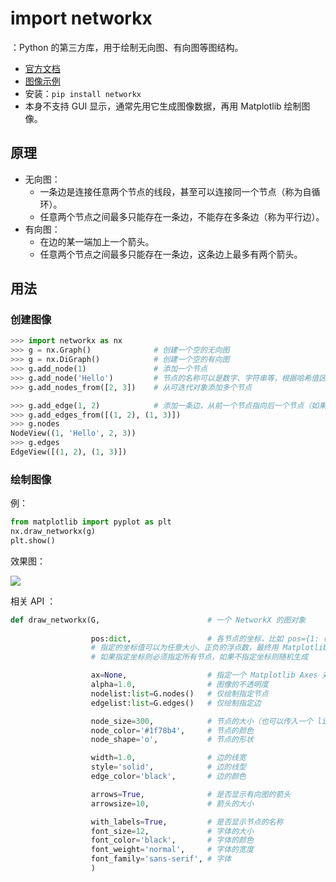 # import networkx

：Python 的第三方库，用于绘制无向图、有向图等图结构。
- [官方文档](https://networkx.org/documentation/stable/)
- [图像示例](https://networkx.org/documentation/stable/auto_examples/index.html)
- 安装：`pip install networkx`
- 本身不支持 GUI 显示，通常先用它生成图像数据，再用 Matplotlib 绘制图像。

## 原理

- 无向图：
  - 一条边是连接任意两个节点的线段，甚至可以连接同一个节点（称为自循环）。
  - 任意两个节点之间最多只能存在一条边，不能存在多条边（称为平行边）。
- 有向图：
  - 在边的某一端加上一个箭头。
  - 任意两个节点之间最多只能存在一条边，这条边上最多有两个箭头。

## 用法

### 创建图像

```py
>>> import networkx as nx
>>> g = nx.Graph()              # 创建一个空的无向图
>>> g = nx.DiGraph()            # 创建一个空的有向图
>>> g.add_node(1)               # 添加一个节点
>>> g.add_node('Hello')         # 节点的名称可以是数字、字符串等，根据哈希值区分
>>> g.add_nodes_from([2, 3])    # 从可迭代对象添加多个节点
```

```py
>>> g.add_edge(1, 2)            # 添加一条边，从前一个节点指向后一个节点（如果节点不存在，则会自动创建）
>>> g.add_edges_from([(1, 2), (1, 3)])
>>> g.nodes
NodeView((1, 'Hello', 2, 3))
>>> g.edges
EdgeView([(1, 2), (1, 3)])
```

### 绘制图像

例：
```py
from matplotlib import pyplot as plt
nx.draw_networkx(g)
plt.show()
```

效果图：

![](./networkx_1.png)


相关 API ：
```py
def draw_networkx(G,                        # 一个 NetworkX 的图对象
                  
                  pos:dict,                 # 各节点的坐标，比如 pos={1: (0, 0), 2: (10, -10)} 
                  # 指定的坐标值可以为任意大小、正负的浮点数，最终用 Matplotlib 显示时会自动缩放至适合窗口的大小
                  # 如果指定坐标则必须指定所有节点，如果不指定坐标则随机生成

                  ax=None,                  # 指定一个 Matplotlib Axes 对象来绘制
                  alpha=1.0,                # 图像的不透明度
                  nodelist:list=G.nodes()   # 仅绘制指定节点
                  edgelist:list=G.edges()   # 仅绘制指定边

                  node_size=300,            # 节点的大小（也可以传入一个 list ，分别设置每个节点的大小）
                  node_color='#1f78b4',     # 节点的颜色
                  node_shape='o',           # 节点的形状

                  width=1.0,                # 边的线宽
                  style='solid',            # 边的线型
                  edge_color='black',       # 边的颜色

                  arrows=True,              # 是否显示有向图的箭头
                  arrowsize=10,             # 箭头的大小

                  with_labels=True,         # 是否显示节点的名称
                  font_size=12,             # 字体的大小
                  font_color='black',       # 字体的颜色
                  font_weight='normal',     # 字体的宽度
                  font_family='sans-serif', # 字体
                  )
```

